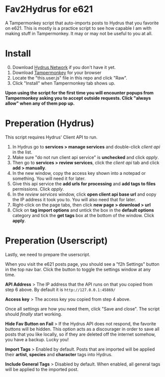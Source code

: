 # Fav2Hydrus for e621
A Tampermonkey script that auto-imports posts to Hydrus that you favorite on e621.
This is mostly is a practice script to see how capable I am with making stuff in Tampermonkey. It may or may not be useful to you at all.

# Install
0) Download [Hydrus Network](https://hydrusnetwork.github.io/hydrus/) if you don't have it yet.
1) Download [Tampermonkey](https://www.tampermonkey.net/) for your browser
2) Locate the "this.user.js" file in this repo and click "Raw".
3) Click "Install" when Tampermonkey tab shows up.

**Upon using the script for the first time you will encounter popups from Tampermonkey asking you to accept outside requests. Click "always allow" when any of them pop up.**

# Preperation (Hydrus)
This script requires Hydrus' Client API to run.

1) In Hydrus go to **services > manage services** and double-click *client api* in the list.
2) Make sure "do not run client api service" is **unchecked** and click *apply*.
3) Then go to **services > review services**, click the *client api* tab and click **add > manually**.
4) In the new window, copy the access key shown into a notepad or something. You will need it for later.
5) Give this api service the **add urls for processing** and **add tags to files** permissions. Click *apply*.
6) In the *review services* window, click **open client api base url** and oopy the IP address it took you to. You will also need that for later.
7) Right-click on the page tabs, then click **new page > download > url**
8) Click on **tag import options** and untick the box in the **default options** category and tick the **get tags** box at the bottom of the window. Click **apply**.

# Preperation (Userscript)
Lastly, we need to prepare the userscript.

When you visit the e621 posts page, you should see a "f2h Settings" button in the top nav bar. Click the button to toggle the settings window at any time.


**API Address** > The IP address that the API runs on that you copied from step 6 above. By default it is `http://127.0.0.1:45869/`

**Access key** > The access key you copied from step 4 above.

Once all settings are how you need them, click "Save and close". The script should *finally* start working.

**Hide Fav Button on Fail** > If the Hydrus API does not respond, the favorite buttons will be hidden. This option acts as a discourager in order to save all posts that you like locally, so if they are deleted off the internet somehow, you have a backup. Lucky you!

**Import Tags** > Enabled by default. Posts that are imported will be applied their **artist**, **species** and **character** tags into Hydrus.

**Include General Tags** > Disabled by default. When enabled, all general tags will be applied to the imported post.
